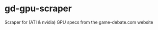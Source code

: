 gd-gpu-scraper
==============

Scraper for (ATI &amp; nvidia) GPU specs from the game-debate.com website
